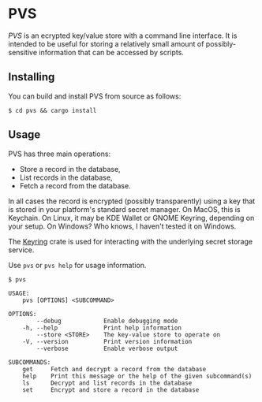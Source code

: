 # PVS
_PVS_ is an ecrypted key/value store with a command line interface. It is intended to be useful for storing a relatively small amount of possibly-sensitive information that can be accessed by scripts.

## Installing
You can build and install PVS from source as follows:

```
$ cd pvs && cargo install
```

## Usage
PVS has three main operations:

* Store a record in the database,
* List records in the database,
* Fetch a record from the database.

In all cases the record is encrypted (possibly transparently) using a key that is stored in your platform's standard secret manager. On MacOS, this is Keychain. On Linux, it may be KDE Wallet or GNOME Keyring, depending on your setup. On Windows? Who knows, I haven't tested it on Windows.

The [Keyring](https://docs.rs/keyring/latest/keyring/) crate is used for interacting with the underlying secret storage service.

Use `pvs` or `pvs help` for usage information.

```
$ pvs

USAGE:
    pvs [OPTIONS] <SUBCOMMAND>

OPTIONS:
        --debug            Enable debugging mode
    -h, --help             Print help information
        --store <STORE>    The key-value store to operate on
    -V, --version          Print version information
        --verbose          Enable verbose output

SUBCOMMANDS:
    get     Fetch and decrypt a record from the database
    help    Print this message or the help of the given subcommand(s)
    ls      Decrypt and list records in the database
    set     Encrypt and store a record in the database

```
